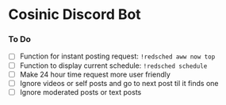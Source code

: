 # Cosinic Discord Bot

### To Do
- [ ] Function for instant posting request: `!redsched aww now top`
- [ ] Function to display current schedule: `!redsched schedule`
- [ ] Make 24 hour time request more user friendly
- [ ] Ignore videos or self posts and go to next post til it finds one
- [ ] Ignore moderated posts or text posts
